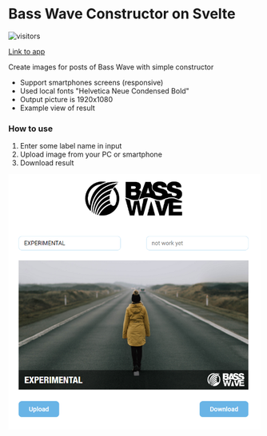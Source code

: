# Bass Wave Constructor on Svelte

![visitors](https://visitor-badge.laobi.icu/badge?page_id=lomeat.bass-wave-svelte)

[Link to app](https://bass-wave.netlify.com/)

Create images for posts of Bass Wave with simple constructor

- Support smartphones screens (responsive)
- Used local fonts "Helvetica Neue Condensed Bold"
- Output picture is 1920x1080
- Example view of result

### How to use

1. Enter some label name in input
1. Upload image from your PC or smartphone
1. Download result

![Main View](https://raw.githubusercontent.com/lomeat/bass-wave/master/readme-1.PNG)
